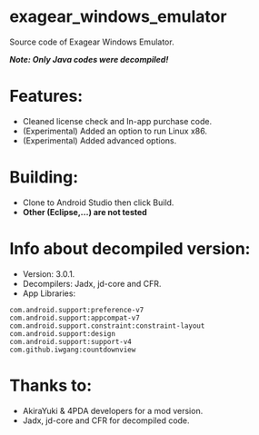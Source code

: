 # exagear_windows_emulator
Source code of Exagear Windows Emulator.

***Note: Only Java codes were decompiled!***

# Features:
- Cleaned license check and In-app purchase code. 
- (Experimental) Added an option to run Linux x86.
- (Experimental) Added advanced options.

# Building:
- Clone to Android Studio then click Build.
- **Other (Eclipse,...) are not tested**

# Info about decompiled version:
- Version: 3.0.1.
- Decompilers: Jadx, jd-core and CFR.
- App Libraries:
```
com.android.support:preference-v7
com.android.support:appcompat-v7
com.android.support.constraint:constraint-layout
com.android.support:design
com.android.support:support-v4
com.github.iwgang:countdownview
```

# Thanks to:
- AkiraYuki & 4PDA developers for a mod version.
- Jadx, jd-core and CFR for decompiled code.
